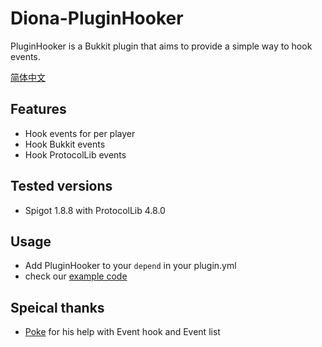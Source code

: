 # Diona-PluginHooker
PluginHooker is a Bukkit plugin that aims to provide a simple way to hook events.

[简体中文](README_zh_CN.md)
## Features
- Hook events for per player
- Hook Bukkit events
- Hook ProtocolLib events

## Tested versions
- Spigot 1.8.8 with ProtocolLib 4.8.0

## Usage
- Add PluginHooker to your `depend`  in your plugin.yml
- check our [example code](src/main/java/io/github/dionatestserver/pluginhooker/example/)

## Speical thanks
- [Poke](https://github.com/Pokemonplatin) for his help with Event hook and Event list
